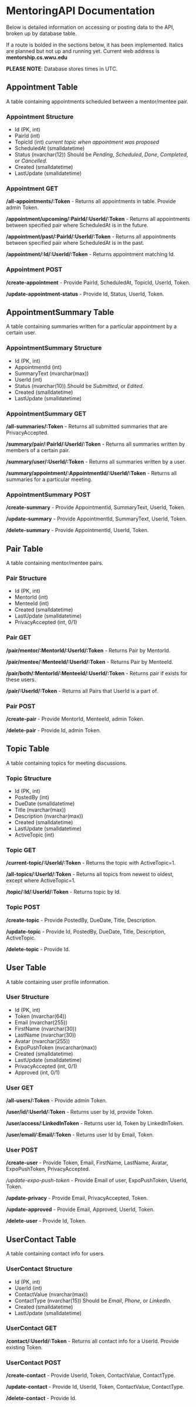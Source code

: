 # MentoringAPI Documentation
Below is detailed information on accessing or posting data to the API, broken up by database table.

If a route is bolded in the sections below, it has been implemented. Italics are planned but not up and running yet. Current web address is **mentorship.cs.wwu.edu**

**PLEASE NOTE**: Database stores times in UTC.

## Appointment Table
A table containing appointments scheduled between a mentor/mentee pair.

### Appointment Structure
* Id (PK, int)
* PairId (int)
* TopicId (int) *current topic when appointment was proposed*
* ScheduledAt (smalldatetime)
* Status (nvarchar(12)) Should be *Pending*, *Scheduled*, *Done*, *Completed*, or *Cancelled*.
* Created (smalldatetime)
* LastUpdate (smalldatetime)

### Appointment GET
**/all-appointments/:Token** - Returns all appointments in table. Provide admin Token.

**/appointment/upcoming/:PairId/:UserId/:Token** - Returns all appointments between specified pair where ScheduledAt is in the future.

**/appointment/past/:PairId/:UserId/:Token** - Returns all appointments between specified pair where ScheduledAt is in the past.

**/appointment/:Id/:UserId/:Token** - Returns appointment matching Id.

### Appointment POST
**/create-appointment** - Provide PairId, ScheduledAt, TopicId, UserId, Token.

**/update-appointment-status** - Provide Id, Status, UserId, Token.

## AppointmentSummary Table
A table containing summaries written for a particular appointment by a certain user.

### AppointmentSummary Structure
* Id (PK, int)
* AppointmentId (int)
* SummaryText (nvarchar(max))
* UserId (int)
* Status (nvarchar(10)) Should be *Submitted*, or *Edited*.
* Created (smalldatetime)
* LastUpdate (smalldatetime)

### AppointmentSummary GET
**/all-summaries/:Token** - Returns all submitted summaries that are PrivacyAccepted.

**/summary/pair/:PairId/:UserId/:Token** - Returns all summaries written by members of a certain pair.

**/summary/user/:UserId/:Token** - Returns all summaries written by a user.

**/summary/appointment/:AppointmentId/:UserId/:Token** - Returns all summaries for a particular meeting.

### AppointmentSummary POST
**/create-summary** - Provide AppointmentId, SummaryText, UserId, Token.

**/update-summary** - Provide AppointmentId, SummaryText, UserId, Token.

**/delete-summary** - Provide AppointmentId, UserId, Token.

## Pair Table
A table containing mentor/mentee pairs.

### Pair Structure
* Id (PK, int)
* MentorId (int)
* MenteeId (int)
* Created (smalldatetime)
* LastUpdate (smalldatetime)
* PrivacyAccepted (int, 0/1)

### Pair GET
**/pair/mentor/:MentorId/:UserId/:Token** - Returns Pair by MentorId.

**/pair/mentee/:MenteeId/:UserId/:Token** - Returns Pair by MenteeId.

**/pair/both/:MentorId/:MenteeId/:UserId/:Token** - Returns pair if exists for these users.

**/pair/:UserId/:Token** - Returns all Pairs that UserId is a part of.

### Pair POST
**/create-pair** - Provide MentorId, MenteeId, admin Token.

**/delete-pair** - Provide Id, admin Token.

## Topic Table
A table containing topics for meeting discussions.

### Topic Structure
* Id (PK, int)
* PostedBy (int)
* DueDate (smalldatetime)
* Title (nvarchar(max))
* Description (nvarchar(max))
* Created (smalldatetime)
* LastUpdate (smalldatetime)
* ActiveTopic (int)

### Topic GET
**/current-topic/:UserId/:Token** - Returns the topic with ActiveTopic=1.

**/all-topics/:UserId/:Token** - Returns all topics from newest to oldest, except where ActiveTopic=1.

**/topic/:Id/:UserId/:Token** - Returns topic by Id.

### Topic POST
**/create-topic** - Provide PostedBy, DueDate, Title, Description.

**/update-topic** - Provide Id, PostedBy, DueDate, Title, Description, ActiveTopic.

**/delete-topic** - Provide Id.

## User Table
A table containing user profile information.

### User Structure
* Id (PK, int)
* Token (nvarchar(64))
* Email (nvarchar(255))
* FirstName (nvarchar(30))
* LastName (nvarchar(30))
* Avatar (nvarchar(255))
* ExpoPushToken (nvcarchar(max))
* Created (smalldatetime)
* LastUpdate (smalldatetime)
* PrivacyAccepted (int, 0/1)
* Approved (int, 0/1)

### User GET
**/all-users/:Token** - Provide admin Token.

**/user/id/:UserId/:Token** - Returns user by Id, provide Token.

**/user/access/:LinkedInToken** - Returns user Id, Token by LinkedInToken.

**/user/email/:Email/:Token** - Returns user Id by Email, Token.

### User POST
**/create-user** - Provide Token, Email, FirstName, LastName, Avatar, ExpoPushToken, PrivacyAccepted.

*/update-expo-push-token* - Provide Email of user, ExpoPushToken, UserId, Token.

**/update-privacy** - Provide Email, PrivacyAccepted, Token.

**/update-approved** - Provide Email, Approved, UserId, Token.

**/delete-user** - Provide Id, Token.

## UserContact Table
A table containing contact info for users.

### UserContact Structure
* Id (PK, int)
* UserId (int)
* ContactValue (nvarchar(max))
* ContactType (nvarchar(15)) Should be *Email*, *Phone*, or *LinkedIn*.
* Created (smalldatetime)
* LastUpdate (smalldatetime)

### UserContact GET
**/contact/:UserId/:Token** - Returns all contact info for a UserId. Provide existing Token.

### UserContact POST
**/create-contact** - Provide UserId, Token, ContactValue, ContactType.

**/update-contact** - Provide Id, UserId, Token, ContactValue, ContactType.

**/delete-contact** - Provide Id.
